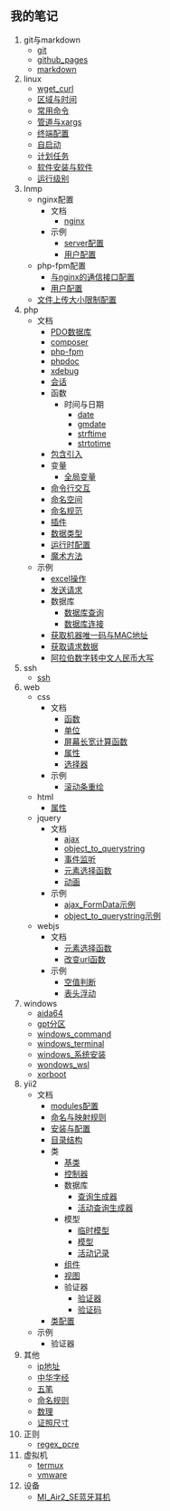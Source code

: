 ## 我的笔记
1. git与markdown
    * [git](./index.html?title=/md/git与markdown/git)
    * [github_pages](./index.html?title=/md/git与markdown/github_pages)
    * [markdown](./index.html?title=/md/git与markdown/markdown)
1. linux
    * [wget_curl](./index.html?title=/md/linux/wget_curl)
    * [区域与时间](./index.html?title=/md/linux/区域与时间)
    * [常用命令](./index.html?title=/md/linux/常用命令)
    * [管道与xargs](./index.html?title=/md/linux/管道与xargs)
    * [终端配置](./index.html?title=/md/linux/终端配置)
    * [自启动](./index.html?title=/md/linux/自启动)
    * [计划任务](./index.html?title=/md/linux/计划任务)
    * [软件安装与软件](./index.html?title=/md/linux/软件安装与软件)
    * [运行级别](./index.html?title=/md/linux/运行级别)
1. lnmp
    * nginx配置
        * 文档
            * [nginx](./index.html?title=/md/lnmp/nginx配置/文档/nginx)
        * 示例
            * [server配置](./index.html?title=/md/lnmp/nginx配置/示例/server配置)
            * [用户配置](./index.html?title=/md/lnmp/nginx配置/示例/用户配置)
    * php-fpm配置
        * [与nginx的通信接口配置](./index.html?title=/md/lnmp/php-fpm配置/与nginx的通信接口配置)
        * [用户配置](./index.html?title=/md/lnmp/php-fpm配置/用户配置)
    * [文件上传大小限制配置](./index.html?title=/md/lnmp/文件上传大小限制配置)
1. php
    * 文档
        * [PDO数据库](./index.html?title=/md/php/文档/PDO数据库)
        * [composer](./index.html?title=/md/php/文档/composer)
        * [php-fpm](./index.html?title=/md/php/文档/php-fpm)
        * [phpdoc](./index.html?title=/md/php/文档/phpdoc)
        * [xdebug](./index.html?title=/md/php/文档/xdebug)
        * [会话](./index.html?title=/md/php/文档/会话)
        * 函数
            * 时间与日期
                * [date](./index.html?title=/md/php/文档/函数/时间与日期/date)
                * [gmdate](./index.html?title=/md/php/文档/函数/时间与日期/gmdate)
                * [strftime](./index.html?title=/md/php/文档/函数/时间与日期/strftime)
                * [strtotime](./index.html?title=/md/php/文档/函数/时间与日期/strtotime)
        * [包含引入](./index.html?title=/md/php/文档/包含引入)
        * 变量
            * [全局变量](./index.html?title=/md/php/文档/变量/全局变量)
        * [命令行交互](./index.html?title=/md/php/文档/命令行交互)
        * [命名空间](./index.html?title=/md/php/文档/命名空间)
        * [命名规范](./index.html?title=/md/php/文档/命名规范)
        * [插件](./index.html?title=/md/php/文档/插件)
        * [数据类型](./index.html?title=/md/php/文档/数据类型)
        * [运行时配置](./index.html?title=/md/php/文档/运行时配置)
        * [魔术方法](./index.html?title=/md/php/文档/魔术方法)
    * 示例
        * [excel操作](./index.html?title=/md/php/示例/excel操作)
        * [发送请求](./index.html?title=/md/php/示例/发送请求)
        * 数据库
            * [数据库查询](./index.html?title=/md/php/示例/数据库/数据库查询)
            * [数据库连接](./index.html?title=/md/php/示例/数据库/数据库连接)
        * [获取机器唯一码与MAC地址](./index.html?title=/md/php/示例/获取机器唯一码与MAC地址)
        * [获取请求数据](./index.html?title=/md/php/示例/获取请求数据)
        * [阿拉伯数字转中文人民币大写](./index.html?title=/md/php/示例/阿拉伯数字转中文人民币大写)
1. ssh
    * [ssh](./index.html?title=/md/ssh/ssh)
1. web
    * css
        * 文档
            * [函数](./index.html?title=/md/web/css/文档/函数)
            * [单位](./index.html?title=/md/web/css/文档/单位)
            * [屏幕长宽计算函数](./index.html?title=/md/web/css/文档/屏幕长宽计算函数)
            * [属性](./index.html?title=/md/web/css/文档/属性)
            * [选择器](./index.html?title=/md/web/css/文档/选择器)
        * 示例
            * [滚动条重绘](./index.html?title=/md/web/css/示例/滚动条重绘)
    * html
        * [属性](./index.html?title=/md/web/html/属性)
    * jquery
        * 文档
            * [ajax](./index.html?title=/md/web/jquery/文档/ajax)
            * [object_to_querystring](./index.html?title=/md/web/jquery/文档/object_to_querystring)
            * [事件监听](./index.html?title=/md/web/jquery/文档/事件监听)
            * [元素选择函数](./index.html?title=/md/web/jquery/文档/元素选择函数)
            * [动画](./index.html?title=/md/web/jquery/文档/动画)
        * 示例
            * [ajax_FormData示例](./index.html?title=/md/web/jquery/示例/ajax_FormData示例)
            * [object_to_querystring示例](./index.html?title=/md/web/jquery/示例/object_to_querystring示例)
    * webjs
        * 文档
            * [元素选择函数](./index.html?title=/md/web/webjs/文档/元素选择函数)
            * [改变url函数](./index.html?title=/md/web/webjs/文档/改变url函数)
        * 示例
            * [空值判断](./index.html?title=/md/web/webjs/示例/空值判断)
            * [表头浮动](./index.html?title=/md/web/webjs/示例/表头浮动)
1. windows
    * [aida64](./index.html?title=/md/windows/aida64)
    * [gpt分区](./index.html?title=/md/windows/gpt分区)
    * [windows_command](./index.html?title=/md/windows/windows_command)
    * [windows_terminal](./index.html?title=/md/windows/windows_terminal)
    * [windows_系统安装](./index.html?title=/md/windows/windows_系统安装)
    * [wondows_wsl](./index.html?title=/md/windows/wondows_wsl)
    * [xorboot](./index.html?title=/md/windows/xorboot)
1. yii2
    * 文档
        * [modules配置](./index.html?title=/md/yii2/文档/modules配置)
        * [命名与映射规则](./index.html?title=/md/yii2/文档/命名与映射规则)
        * [安装与配置](./index.html?title=/md/yii2/文档/安装与配置)
        * [目录结构](./index.html?title=/md/yii2/文档/目录结构)
        * 类
            * [基类](./index.html?title=/md/yii2/文档/类/基类)
            * [控制器](./index.html?title=/md/yii2/文档/类/控制器)
            * 数据库
                * [查询生成器](./index.html?title=/md/yii2/文档/类/数据库/查询生成器)
                * [活动查询生成器](./index.html?title=/md/yii2/文档/类/数据库/活动查询生成器)
            * 模型
                * [临时模型](./index.html?title=/md/yii2/文档/类/模型/临时模型)
                * [模型](./index.html?title=/md/yii2/文档/类/模型/模型)
                * [活动记录](./index.html?title=/md/yii2/文档/类/模型/活动记录)
            * [组件](./index.html?title=/md/yii2/文档/类/组件)
            * [视图](./index.html?title=/md/yii2/文档/类/视图)
            * 验证器
                * [验证器](./index.html?title=/md/yii2/文档/类/验证器/验证器)
                * [验证码](./index.html?title=/md/yii2/文档/类/验证器/验证码)
        * [类配置](./index.html?title=/md/yii2/文档/类配置)
    * 示例
        * 验证器
1. 其他
    * [ip地址](./index.html?title=/md/其他/ip地址)
    * [中华字经](./index.html?title=/md/其他/中华字经)
    * [五笔](./index.html?title=/md/其他/五笔)
    * [命名规则](./index.html?title=/md/其他/命名规则)
    * [数理](./index.html?title=/md/其他/数理)
    * [证照尺寸](./index.html?title=/md/其他/证照尺寸)
1. 正则
    * [regex_pcre](./index.html?title=/md/正则/regex_pcre)
1. 虚拟机
    * [termux](./index.html?title=/md/虚拟机/termux)
    * [vmware](./index.html?title=/md/虚拟机/vmware)
1. 设备
    * [MI_Air2_SE蓝牙耳机](./index.html?title=/md/设备/MI_Air2_SE蓝牙耳机)
